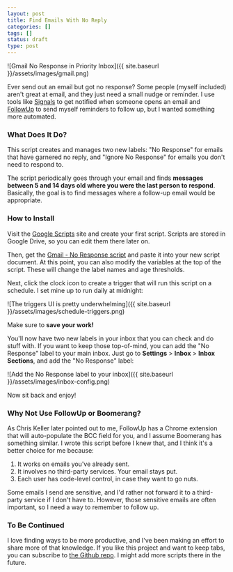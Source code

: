 ```yaml
---
layout: post
title: Find Emails With No Reply
categories: []
tags: []
status: draft
type: post
---
```

![Gmail No Response in Priority Inbox]({{ site.baseurl }}/assets/images/gmail.png)

Ever send out an email but got no response? Some people (myself included) aren't great at email, and they just need a small nudge or reminder. I use tools like [Signals](http://getsignals.com) to get notified when someone opens an email and [FollowUp](http://www.followup.cc/) to send myself reminders to follow up, but I wanted something more automated.

### What Does It Do?

This script creates and manages two new labels: "No Response" for emails that have garnered no reply, and "Ignore No Response" for emails you don't need to respond to.

The script periodically goes through your email and finds **messages between 5 and 14 days old where you were the last person to respond**. Basically, the goal is to find messages where a follow-up email would be appropriate.

### How to Install

Visit the [Google Scripts](http://script.google.com) site and create your first script. Scripts are stored in Google Drive, so you can edit them there later on.

Then, get the [Gmail - No Response script](https://github.com/hijonathan/google-scripts/blob/master/gmail-no-response.js) and paste it into your new script document. At this point, you can also modify the variables at the top of the script. These will change the label names and age thresholds.

Next, click the clock icon to create a trigger that will run this script on a schedule. I set mine up to run daily at midnight:

![The triggers UI is pretty underwhelming]({{ site.baseurl }}/assets/images/schedule-triggers.png)

Make sure to **save your work!**

You'll now have two new labels in your inbox that you can check and do stuff with. If you want to keep those top-of-mind, you can add the "No Response" label to your main inbox. Just go to **Settings** > **Inbox** > **Inbox Sections**, and add the "No Response" label:

![Add the No Response label to your inbox]({{ site.baseurl }}/assets/images/inbox-config.png)

Now sit back and enjoy!

### Why Not Use FollowUp or Boomerang?

As Chris Keller later pointed out to me, FollowUp has a Chrome extension that will auto-populate the BCC field for you, and I assume Boomerang has something similar. I wrote this script before I knew that, and I think it's a better choice for me because:

1. It works on emails you've already sent.
2. It involves no third-party services. Your email stays put.
3. Each user has code-level control, in case they want to go nuts.

Some emails I send are sensitive, and I'd rather not forward it to a third-party service if I don't have to. However, those sensitive emails are often important, so I need a way to remember to follow up.

### To Be Continued

I love finding ways to be more productive, and I've been making an effort to share more of that knowledge. If you like this project and want to keep tabs, you can subscribe to [the Github repo](https://github.com/hijonathan/google-scripts). I might add more scripts there in the future.

